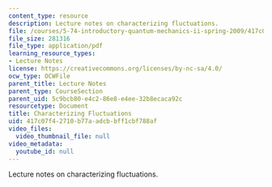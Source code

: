 ```yaml
---
content_type: resource
description: Lecture notes on characterizing fluctuations.
file: /courses/5-74-introductory-quantum-mechanics-ii-spring-2009/417c07f42710b77aadcbbff1cbf788af_MIT5_74s09_lec16.pdf
file_size: 281316
file_type: application/pdf
learning_resource_types:
- Lecture Notes
license: https://creativecommons.org/licenses/by-nc-sa/4.0/
ocw_type: OCWFile
parent_title: Lecture Notes
parent_type: CourseSection
parent_uid: 5c9bcb80-e4c2-86e8-e4ee-32b8ecaca92c
resourcetype: Document
title: Characterizing Fluctuations
uid: 417c07f4-2710-b77a-adcb-bff1cbf788af
video_files:
  video_thumbnail_file: null
video_metadata:
  youtube_id: null
---
```

Lecture notes on characterizing fluctuations.